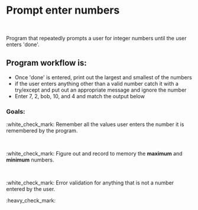 <h1>Prompt enter numbers</h1>
<br>
<p>Program that repeatedly prompts a user for integer numbers until the user enters 'done'.</p>

<h2>Program workflow is:</h2>

<ul>
  <li>Once 'done' is entered, print out the largest and smallest of the numbers</li>
  <li>if the user enters anything other than a valid number catch it with a try/except and put out an appropriate message and     ignore the number</li>
  <li>Enter 7, 2, bob, 10, and 4 and match the output below</li>
</ul>

<h3>Goals:</h3> 
<p>:white_check_mark: Remember all the values user enters the number it is remembered by the program.</p>
<br>
<p>:white_check_mark: Figure out and record to memory the <b>maximum</b> and <b>minimum</b> numbers.</p>
<br>
<p>:white_check_mark: Error validation for anything that is not a number entered by the user.</p>
:heavy_check_mark:
